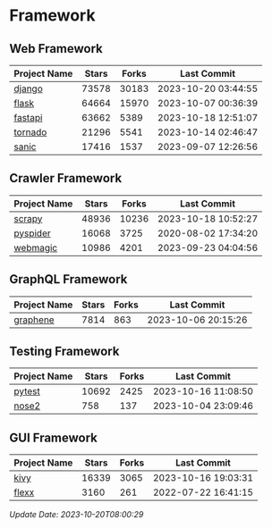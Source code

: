 # Framework

## Web Framework
| Project Name | Stars | Forks | Last Commit |
| ------------ | ----- | ----- | ----------- |
| [django](https://github.com/django/django) | 73578 | 30183 | 2023-10-20 03:44:55 |
| [flask](https://github.com/pallets/flask) | 64664 | 15970 | 2023-10-07 00:36:39 |
| [fastapi](https://github.com/tiangolo/fastapi) | 63662 | 5389 | 2023-10-18 12:51:07 |
| [tornado](https://github.com/tornadoweb/tornado) | 21296 | 5541 | 2023-10-14 02:46:47 |
| [sanic](https://github.com/sanic-org/sanic) | 17416 | 1537 | 2023-09-07 12:26:56 |

## Crawler Framework
| Project Name | Stars | Forks | Last Commit |
| ------------ | ----- | ----- | ----------- |
| [scrapy](https://github.com/scrapy/scrapy) | 48936 | 10236 | 2023-10-18 10:52:27 |
| [pyspider](https://github.com/binux/pyspider) | 16068 | 3725 | 2020-08-02 17:34:20 |
| [webmagic](https://github.com/code4craft/webmagic) | 10986 | 4201 | 2023-09-23 04:04:56 |

## GraphQL Framework
| Project Name | Stars | Forks | Last Commit |
| ------------ | ----- | ----- | ----------- |
| [graphene](https://github.com/graphql-python/graphene) | 7814 | 863 | 2023-10-06 20:15:26 |

## Testing Framework
| Project Name | Stars | Forks | Last Commit |
| ------------ | ----- | ----- | ----------- |
| [pytest](https://github.com/pytest-dev/pytest) | 10692 | 2425 | 2023-10-16 11:08:50 |
| [nose2](https://github.com/nose-devs/nose2) | 758 | 137 | 2023-10-04 23:09:46 |

## GUI Framework
| Project Name | Stars | Forks | Last Commit |
| ------------ | ----- | ----- | ----------- |
| [kivy](https://github.com/kivy/kivy) | 16339 | 3065 | 2023-10-16 19:03:31 |
| [flexx](https://github.com/flexxui/flexx) | 3160 | 261 | 2022-07-22 16:41:15 |

*Update Date: 2023-10-20T08:00:29*